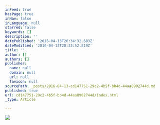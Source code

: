 ```yaml
---
inFeed: true
hasPage: true
inNav: false
inLanguage: null
starred: false
keywords: []
description: ''
datePublished: '2016-04-13T20:34:32.683Z'
dateModified: '2016-04-13T20:33:52.819Z'
title: ''
author: []
authors: []
publisher:
  name: null
  domain: null
  url: null
  favicon: null
sourcePath: _posts/2016-04-13-cd147751-29c2-4b5f-bb4d-44aa8902744d.md
published: true
url: cd147751-29c2-4b5f-bb4d-44aa8902744d/index.html
_type: Article

---
```

![](https://the-grid-user-content.s3-us-west-2.amazonaws.com/677fc27a-825e-420d-9165-5bd941be3d0d.jpg)